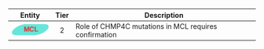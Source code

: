 |Entity|Tier|Description              |
|:----:|:----:|------------------------------|
|![MCL](images/icons/MCL_tier2.png) | 2 | Role of CHMP4C mutations in MCL requires confirmation|
